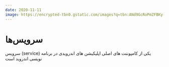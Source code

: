 ```yaml
---
date: 2020-11-11
image: https://encrypted-tbn0.gstatic.com/images?q=tbn:ANd9GcRoPmZFBKy-3n1zeO7hsiY6-t5DkB15mWuY0w&s
---
```


# سرویس‌ها

سرویس (service) یکی از کامپوننت های اصلی اپلیکیشن های اندرویدی در برنامه نویسی اندروید است 